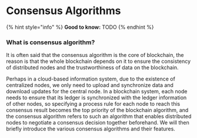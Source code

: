 # Consensus Algorithms

{% hint style="info" %}
**Good to know:** TODO
{% endhint %}

### What is consensus algorithm?

It is often said that the consensus algorithm is the core of blockchain, the reason is that the whole blockchain depends on it to ensure the consistency of distributed nodes and the trustworthiness of data on the blockchain.

Perhaps in a cloud-based information system, due to the existence of centralized nodes, we only need to upload and synchronize data and download updates for the central node. In a blockchain system, each node needs to ensure that its ledger is synchronized with the ledger information of other nodes, so specifying a process rule for each node to reach this consensus result becomes the top priority of the blockchain algorithm, and the consensus algorithm refers to such an algorithm that enables distributed nodes to negotiate a consensus decision together beforehand. We will then briefly introduce the various consensus algorithms and their features.

